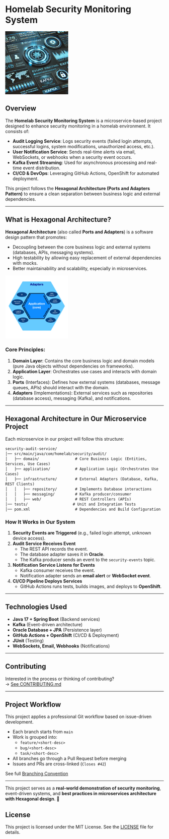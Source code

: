 # Homelab Security Monitoring System

<img src="DOCS/IMAGES/homelab.png" alt="logo" width="200" height="200"/>

## Overview

The **Homelab Security Monitoring System** is a microservice-based project designed to enhance security monitoring in a
homelab environment. It consists of:

- **Audit Logging Service**: Logs security events (failed login attempts, successful logins, system modifications,
  unauthorized access, etc.).
- **User Notification Service**: Sends real-time alerts via email, WebSockets, or webhooks when a security event occurs.
- **Kafka Event Streaming**: Used for asynchronous processing and real-time event distribution.
- **CI/CD & DevOps**: Leveraging GitHub Actions, OpenShift for automated deployment.

This project follows the **Hexagonal Architecture (Ports and Adapters Pattern)** to ensure a clean separation between
business logic and external dependencies.

---

## What is Hexagonal Architecture?

**Hexagonal Architecture** (also called **Ports and Adapters**) is a software design pattern that promotes:

- Decoupling between the core business logic and external systems (databases, APIs, messaging systems).
- High testability by allowing easy replacement of external dependencies with mocks.
- Better maintainability and scalability, especially in microservices.

<img src="DOCS/IMAGES/Hexagonal_Architecture.png" alt="drawing" width="200" height="200"/>

### **Core Principles:**

1. **Domain Layer**: Contains the core business logic and domain models (pure Java objects without dependencies on
   frameworks).
2. **Application Layer**: Orchestrates use cases and interacts with domain logic.
3. **Ports** (Interfaces): Defines how external systems (databases, message queues, APIs) should interact with the
   domain.
4. **Adapters** (Implementations): External services such as repositories (database access), messaging (Kafka), and
   notifications.

---

## **Hexagonal Architecture in Our Microservice Project**

Each microservice in our project will follow this structure:

```
security-audit-service/   
│── src/main/java/com/homelab/security/audit/  
│   ├── domain/                # Core Business Logic (Entities, Services, Use Cases)
│   ├── application/           # Application Logic (Orchestrates Use Cases)
│   ├── infrastructure/        # External Adapters (Database, Kafka, REST Clients)
│   │   ├── repository/        # Implements Database interactions
│   │   ├── messaging/         # Kafka producer/consumer
│   │   ├── web/               # REST Controllers (APIs)
│── tests/                    # Unit and Integration Tests
│── pom.xml                    # Dependencies and Build Configuration
```

### **How It Works in Our System**

1. **Security Events are Triggered** (e.g., failed login attempt, unknown device access).
2. **Audit Service Receives Event**
    - The REST API records the event.
    - The database adapter saves it in **Oracle**.
    - The Kafka producer sends an event to the `security-events` topic.
3. **Notification Service Listens for Events**
    - Kafka consumer receives the event.
    - Notification adapter sends an **email alert** or **WebSocket event**.
4. **CI/CD Pipeline Deploys Services**
    - GitHub Actions runs tests, builds images, and deploys to **OpenShift**.

---

## **Technologies Used**

- **Java 17 + Spring Boot** (Backend services)
- **Kafka** (Event-driven architecture)
- **Oracle Database + JPA** (Persistence layer)
- **GitHub Actions + OpenShift** (CI/CD & Deployment)
- **JUnit** (Testing)
- **WebSockets, Email, Webhooks** (Notifications)

---

## **Contributing**

Interested in the process or thinking of contributing?  
→ [See CONTRIBUTING.md](CONTRIBUTING.md)

---

## **Project Workflow**

This project applies a professional Git workflow based on issue-driven development.

- Each branch starts from `main`
- Work is grouped into:
    - `feature/<short-desc>`
    - `bug/<short-desc>`
    - `task/<short-desc>`
- All branches go through a Pull Request before merging
- Issues and PRs are cross-linked (`Closes #42`)

See full [Branching Convention](./BRANCHING_CONVENTION.md)

---

This project serves as a **real-world demonstration of security monitoring**, event-driven systems, and **best practices
in microservices architecture with Hexagonal design**. 🚀

## **License**

This project is licensed under the MIT License. See the [LICENSE](LICENSE) file for details.

```


